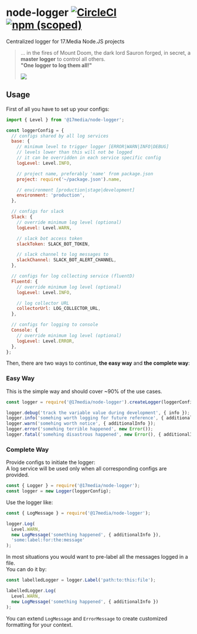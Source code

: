 # node-logger [![CircleCI](https://circleci.com/gh/17media/node-logger/tree/master.svg?style=shield)](https://circleci.com/gh/17media/node-logger/tree/master) [![npm (scoped)](https://img.shields.io/npm/v/@17media/node-logger.svg)]()
Centralized logger for 17.Media Node.JS projects

> ... in the fires of Mount Doom, the dark lord Sauron forged, in secret, a **master logger** to control all others.<br>
> **"One logger to log them all!"**
>
> ![](https://i0.wp.com/media2.slashfilm.com/slashfilm/wp/wp-content/images/lordoftherings-ring-map.jpg)

## Usage

First of all you have to set up your configs:
```js
import { Level } from '@17media/node-logger';

const loggerConfig = {
  // configs shared by all log services
  base: {
    // minimum level to trigger logger [ERROR|WARN|INFO|DEBUG]
    // levels lower than this will not be logged
    // it can be overridden in each service specific config
    logLevel: Level.INFO,

    // project name, preferably 'name' from package.json
    project: require('~/package.json').name,

    // environment [production|stage|development]
    environment: 'production',
  },

  // configs for slack
  Slack: {
    // override minimum log level (optional)
    logLevel: Level.WARN,

    // slack bot access token
    slackToken: SLACK_BOT_TOKEN,

    // slack channel to log messages to
    slackChannel: SLACK_BOT_ALERT_CHANNEL,
  },

  // configs for log collecting service (fluentD)
  Fluentd: {
    // override minimum log level (optional)
    logLevel: Level.INFO,

    // log collector URL
    collectorUrl: LOG_COLLECTOR_URL,
  },

  // configs for logging to console
  Console: {
    // override minimum log level (optional)
    logLevel: Level.ERROR,
  },
};
```

Then, there are two ways to continue, **the easy way** and **the complete way**:

### Easy Way

This is the simple way and should cover ~90% of the use cases.
```js
const logger = require('@17media/node-logger').createLogger(loggerConfig)('some:label');

logger.debug('track the variable value during development', { info });
logger.info('somehing worth logging for future reference', { additionalInfo });
logger.warn('somehing worth notice', { additionalInfo });
logger.error('somehing terrible happened', new Error());
logger.fatal('somehing disastrous happened', new Error(), { additionalInfo });
```

### Complete Way

Provide configs to initiate the logger:<br>
A log service will be used only when all corresponding configs are provided.
```js
const { Logger } = require('@17media/node-logger');
const logger = new Logger(loggerConfig);
```

Use the logger like:
```js
const { LogMessage } = require('@17media/node-logger');

logger.Log(
  Level.WARN,
  new LogMessage('something happened', { additionalInfo }),
  'some:label:for:the:message'
);
```

In most situations you would want to pre-label all the messages logged in a file.<br>
You can do it by:
```js
const labelledLogger = logger.Label('path:to:this:file');

labelledLogger.Log(
  Level.WARN,
  new LogMessage('something happened', { additionalInfo })
);
```

You can extend `LogMessage` and `ErrorMessage` to create customized formatting for your context.
